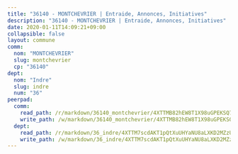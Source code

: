 ```yaml
---
title: "36140 - MONTCHEVRIER | Entraide, Annonces, Initiatives"
description: "36140 - MONTCHEVRIER | Entraide, Annonces, Initiatives"
date: 2020-01-11T14:09:21+09:00
collapsible: false
layout: commune
comm:
  nom: "MONTCHEVRIER"
  slug: montchevrier
  cp: "36140"
dept:
  nom: "Indre"
  slug: indre
  num: "36"
peerpad:
  comm:
    read_path: /r/markdown/36140_montchevrier/4XTTMB82hEW8T1X98uGPEKSQ7AWpfJWCNC4bxk2fvGNkNqP8J
    write_path: /w/markdown/36140_montchevrier/4XTTMB82hEW8T1X98uGPEKSQ7AWpfJWCNC4bxk2fvGNkNqP8J-K3TgUh59vNF2yMcNi3t7Mj2BKxqcRSvFeNKrGUxBhxU3zMxqaVhjRTxbds9DzWRgr8e8CmzbUWKmJtR8bpzfGthcezVKP7Db1GG5RFzqykRAaqBLwfgwecJhimvZA21TqX58QsU2
  dept:
    read_path: /r/markdown/36_indre/4XTTM7scdAKT1pQtXuUHYaNU8aLXKD2MZzUyDRUiaoLJH1te1
    write_path: /w/markdown/36_indre/4XTTM7scdAKT1pQtXuUHYaNU8aLXKD2MZzUyDRUiaoLJH1te1-K3TgUJm9AdSDNtPtmMKFa5Tiw77X4i7zf6CsTYrtgVdahxAwuJV6RAfi8dWyH9wrbVDRxjX7knrwwECg7WApeuWQ945kurMeJLQeKJv4CQZseab78J3HMioZhgr2H44E9b6FqBoT
---
```


